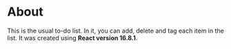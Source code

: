 # About

This is the usual to-do list. In it, you can add, delete and tag each item in the list.
It was created using **React version 16.8.1**.